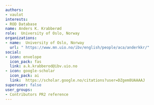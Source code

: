 ```yaml
---
authors:
- vaulot
interests:
- ROD Database
name: Anders K. Krabberød
role:  University of Oslo, Norway 
organizations:
- name:  University of Oslo, Norway 
  url: " https://www.mn.uio.no/ibv/english/people/aca/anderkkr/"
social:
- icon: envelope
  icon_pack: fas
  link: a.k.krabberod@ibv.uio.no
- icon: google-scholar
  icon_pack: ai
  link:  https://scholar.google.no/citations?user=DZgem8UAAAAJ
superuser: false
user_groups:
- Contributors PR2 reference
---
```

